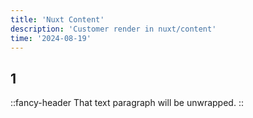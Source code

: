 ```yaml
---
title: 'Nuxt Content'
description: 'Customer render in nuxt/content'
time: '2024-08-19'
---
```


## 1

::fancy-header
That text paragraph will be unwrapped.
::

